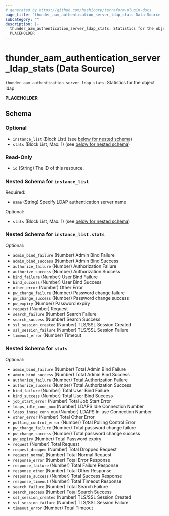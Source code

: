 ```yaml
---
# generated by https://github.com/hashicorp/terraform-plugin-docs
page_title: "thunder_aam_authentication_server_ldap_stats Data Source - terraform-provider-thunder"
subcategory: ""
description: |-
  thunder_aam_authentication_server_ldap_stats: Statistics for the object ldap
  PLACEHOLDER
---
```


# thunder_aam_authentication_server_ldap_stats (Data Source)

`thunder_aam_authentication_server_ldap_stats`: Statistics for the object ldap

__PLACEHOLDER__



<!-- schema generated by tfplugindocs -->
## Schema

### Optional

- `instance_list` (Block List) (see [below for nested schema](#nestedblock--instance_list))
- `stats` (Block List, Max: 1) (see [below for nested schema](#nestedblock--stats))

### Read-Only

- `id` (String) The ID of this resource.

<a id="nestedblock--instance_list"></a>
### Nested Schema for `instance_list`

Required:

- `name` (String) Specify LDAP authentication server name

Optional:

- `stats` (Block List, Max: 1) (see [below for nested schema](#nestedblock--instance_list--stats))

<a id="nestedblock--instance_list--stats"></a>
### Nested Schema for `instance_list.stats`

Optional:

- `admin_bind_failure` (Number) Admin Bind Failure
- `admin_bind_success` (Number) Admin Bind Success
- `authorize_failure` (Number) Authorization Failure
- `authorize_success` (Number) Authorization Success
- `bind_failure` (Number) User Bind Failure
- `bind_success` (Number) User Bind Success
- `other_error` (Number) Other Error
- `pw_change_failure` (Number) Password change failure
- `pw_change_success` (Number) Password change success
- `pw_expiry` (Number) Password expiry
- `request` (Number) Request
- `search_failure` (Number) Search Failure
- `search_success` (Number) Search Success
- `ssl_session_created` (Number) TLS/SSL Session Created
- `ssl_session_failure` (Number) TLS/SSL Session Failure
- `timeout_error` (Number) Timeout



<a id="nestedblock--stats"></a>
### Nested Schema for `stats`

Optional:

- `admin_bind_failure` (Number) Total Admin Bind Failure
- `admin_bind_success` (Number) Total Admin Bind Success
- `authorize_failure` (Number) Total Authorization Failure
- `authorize_success` (Number) Total Authorization Success
- `bind_failure` (Number) Total User Bind Failure
- `bind_success` (Number) Total User Bind Success
- `job_start_error` (Number) Total Job Start Error
- `ldaps_idle_conn_num` (Number) LDAPS Idle Connection Number
- `ldaps_inuse_conn_num` (Number) LDAPS In-use Connection Number
- `other_error` (Number) Total Other Error
- `polling_control_error` (Number) Total Polling Control Error
- `pw_change_failure` (Number) Total password change failure
- `pw_change_success` (Number) Total password change success
- `pw_expiry` (Number) Total Password expiry
- `request` (Number) Total Request
- `request_dropped` (Number) Total Dropped Request
- `request_normal` (Number) Total Normal Request
- `response_error` (Number) Total Error Response
- `response_failure` (Number) Total Failure Response
- `response_other` (Number) Total Other Response
- `response_success` (Number) Total Success Response
- `response_timeout` (Number) Total Timeout Response
- `search_failure` (Number) Total Search Failure
- `search_success` (Number) Total Search Success
- `ssl_session_created` (Number) TLS/SSL Session Created
- `ssl_session_failure` (Number) TLS/SSL Session Failure
- `timeout_error` (Number) Total Timeout


